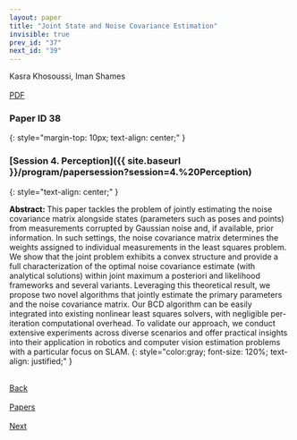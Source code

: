 ```yaml
---
layout: paper
title: "Joint State and Noise Covariance Estimation"
invisible: true
prev_id: "37"
next_id: "39"
---
```

<div class="paper-authors">
  <div class="paper-author-box">
    <div class="paper-author-name">Kasra Khosoussi, Iman Shames</div>
    <div class="paper-author-uni"></div>
  </div>
</div>

<div class="paper-pdf-modern">
  <div class="paper-menu-icon">
    <a href="https://www.roboticsproceedings.org/rss21/p038.pdf" title="Download PDF" target="_blank">
      <i class="fa fa-file-pdf-o"></i><br>
      <span class="paper-menu-label">PDF</span>
    </a>
  </div>
</div>

### Paper ID 38
{: style="margin-top: 10px; text-align: center;" }

### [Session 4. Perception]({{ site.baseurl }}/program/papersession?session=4.%20Perception)
{: style="text-align: center;" }

<b style="color: black;">Abstract: </b>This paper tackles the problem of jointly estimating the noise covariance matrix alongside states (parameters such as poses and points) from measurements corrupted by Gaussian noise and, if available, prior information. In such settings, the noise covariance matrix determines the weights assigned to individual measurements in the least squares problem. We show that the joint problem exhibits a convex structure and provide a full characterization of the optimal noise covariance estimate (with analytical solutions) within joint maximum a posteriori and likelihood frameworks and several variants. Leveraging this theoretical result, we propose two novel algorithms that jointly estimate the primary parameters and the noise covariance matrix. Our BCD algorithm can be easily integrated into existing nonlinear least squares solvers, with negligible per-iteration computational overhead. To validate our approach, we conduct extensive experiments across diverse scenarios and offer practical insights into their application in robotics and computer vision estimation problems with a particular focus on SLAM.
{: style="color:gray; font-size: 120%; text-align: justified;" }

<div class="paper-menu">
  <div class="paper-menu-inner">
    <a href="{{ site.baseurl }}/program/papers/37/" title="Previous Paper">
            <div class="paper-menu-icon">
                <i class="fa fa-chevron-left"></i><br>
                <span class="paper-menu-label">Back</span>
            </div>
        </a>
    <a href="{{ site.baseurl }}/program/papers" title="All Papers">
      <div class="paper-menu-icon">
        <i class="fa fa-list"></i><br>
        <span class="paper-menu-label">Papers</span>
      </div>
    </a>
    <a href="{{ site.baseurl }}/program/papers/39/" title="Next Paper">
            <div class="paper-menu-icon">
                <i class="fa fa-chevron-right"></i><br>
                <span class="paper-menu-label">Next</span>
            </div>
        </a>
  </div>
</div>
